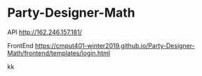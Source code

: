 # Party-Designer-Math

API
http://162.246.157.181/


FrontEnd
https://cmput401-winter2019.github.io/Party-Designer-Math/frontend/templates/login.html



kk
